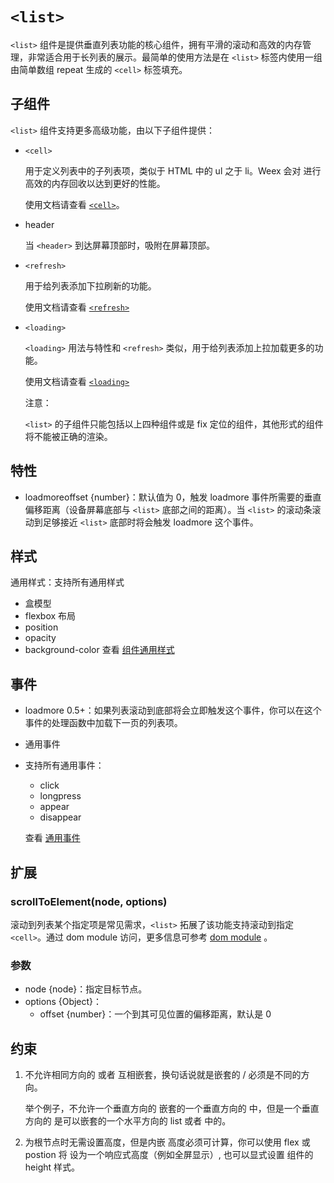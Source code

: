 # `<list>`

`<list>` 组件是提供垂直列表功能的核心组件，拥有平滑的滚动和高效的内存管理，非常适合用于长列表的展示。最简单的使用方法是在 `<list>` 标签内使用一组由简单数组 repeat 生成的 `<cell>` 标签填充。

## 子组件
   
`<list>`  组件支持更多高级功能，由以下子组件提供：

- `<cell>`

    用于定义列表中的子列表项，类似于 HTML 中的 ul 之于 li。Weex 会对 <cell> 进行高效的内存回收以达到更好的性能。

    使用文档请查看 [`<cell>`](http://alibaba.github.io/weex/cn/doc/components/cell.html)。

- header

    当 `<header>` 到达屏幕顶部时，吸附在屏幕顶部。

- `<refresh>`

    用于给列表添加下拉刷新的功能。

    使用文档请查看 [`<refresh>`](https://alibaba.github.io/weex/cn/doc/components/refresh.html)

- `<loading>`

    `<loading>` 用法与特性和 `<refresh>` 类似，用于给列表添加上拉加载更多的功能。

    使用文档请查看 [`<loading>`](https://alibaba.github.io/weex/cn/doc/components/loading.html)

    注意：

    `<list>` 的子组件只能包括以上四种组件或是 fix 定位的组件，其他形式的组件将不能被正确的渲染。

## 特性
   
- loadmoreoffset {number}：默认值为 0，触发 loadmore 事件所需要的垂直偏移距离（设备屏幕底部与 `<list>` 底部之间的距离）。当 `<list>` 的滚动条滚动到足够接近 `<list>` 底部时将会触发 loadmore 这个事件。

## 样式

通用样式：支持所有通用样式

- 盒模型
- flexbox 布局
- position
- opacity
- background-color
    查看 [组件通用样式](https://github.com/myziyue/learn-to-weex/tree/master/documents/03.references/06.references.common-style.md)
    
## 事件
   
- loadmore 0.5+：如果列表滚动到底部将会立即触发这个事件，你可以在这个事件的处理函数中加载下一页的列表项。

- 通用事件

- 支持所有通用事件：

    - click
    - longpress
    - appear
    - disappear
    
    查看 [通用事件](https://github.com/myziyue/learn-to-weex/tree/master/documents/03.references/07.references.common-event.md)

## 扩展
   
### scrollToElement(node, options)

滚动到列表某个指定项是常见需求，`<list>` 拓展了该功能支持滚动到指定 `<cell>`。通过 dom module 访问，更多信息可参考 [dom module](http://alibaba.github.io/weex/cn/doc/modules/dom.html) 。

### 参数

- node {node}：指定目标节点。
- options {Object}：
    - offset {number}：一个到其可见位置的偏移距离，默认是 0

## 约束

1. 不允许相同方向的 <list> 或者 <scroller> 互相嵌套，换句话说就是嵌套的 <list>/<scroller> 必须是不同的方向。

    举个例子，不允许一个垂直方向的 <list> 嵌套的一个垂直方向的 <scroller> 中，但是一个垂直方向的 <list> 是可以嵌套的一个水平方向的 list 或者 <scroller> 中的。

2. <list> 为根节点时无需设置高度，但是内嵌 <list> 高度必须可计算，你可以使用 flex 或 postion 将 <list> 设为一个响应式高度（例如全屏显示）, 也可以显式设置 <list> 组件的 height 样式。








